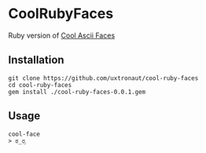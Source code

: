 # CoolRubyFaces

Ruby version of [Cool Ascii Faces](https://github.com/maxogden/cool-ascii-faces)

## Installation

```
git clone https://github.com/uxtronaut/cool-ruby-faces
cd cool-ruby-faces
gem install ./cool-ruby-faces-0.0.1.gem
```

## Usage

```
cool-face
> ಠ_ರೃ
```
